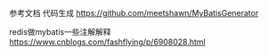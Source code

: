 参考文档
代码生成
https://github.com/meetshawn/MyBatisGenerator 

redis做mybatis一些注解解释
https://www.cnblogs.com/fashflying/p/6908028.html
